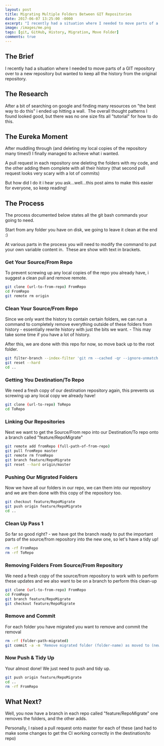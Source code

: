 ```yaml
---
layout: post
title: Migrating Multiple Folders Between GIT Repositories
date: 2017-06-07 13:25:00 -0000
excerpt: "I recently had a situation where I needed to move parts of a GIT repository over to a new repository but wanted to keep all the history from the original repository."
image: /images/me.png
tags: [git, GitHub, History, Migration, Move Folder]
comments: true
---
```


## The Brief

I recently had a situation where I needed to move parts of a GIT repository over to a new repository but wanted to keep all the history from the original repository.

## The Research

After a bit of searching on google and finding many resources on "the best way to do this" i ended up hitting a wall.  The overall thought patterns I found looked good, but there was no one size fits all "tutorial" for how to do this.

## The Eureka Moment

After muddling through (and deleting my local copies of the repository many times!) I finally managed to achieve what i wanted.

A pull request in each repository one deleting the folders with my code, and the other adding them complete with all their history (that second pull request looks very scary with a lot of commits)

But how did I do it i hear you ask...well...this post aims to make this easier for everyone, so keep reading!

## The Process

The process documented below states all the git bash commands your going to need.

Start from any folder you have on disk, we going to leave it clean at the end :)

At various parts in the process you will need to modify the command to put your own variable content in.  These are show with text in brackets.

### Get Your Source/From Repo

To prevent screwing up any local copies of the repo you already have, i suggest a clean pull and remove remote.

~~~ bash
git clone (url-to-from-repo) FromRepo
cd FromRepo
git remote rm origin
~~~

### Clean Your Source/From Repo

Since we only want the history to contain certain folders, we can run a command to completely remove everything outside of these folders from history - essentially rewrite history with just the bits we want. - This may take some time if you have a lot of history.

After this, we are done with this repo for now, so move back up to the root folder.

~~~ bash
git filter-branch --index-filter 'git rm --cached -qr --ignore-unmatch -- . && git reset -q $GIT_COMMIT -- (folder-paths-space-seperated)' --prune-empty -- --all
git reset --hard
cd ..
~~~

### Getting You Destination/To Repo

We need a fresh copy of our destination repository again, this prevents us screwing up any local copy we already have!

~~~ bash
git clone (url-to-repo) ToRepo
cd ToRepo
~~~

### Linking Our Repositories

Next we want to get the Source/From repo into our Destination/To repo onto a branch called "feature/RepoMigrate"

~~~ bash
git remote add fromRepo (full-path-of-from-repo)
git pull fromRepo master
git remote rm fromRepo
git branch feature/RepoMigrate
git reset --hard origin/master
~~~

### Pushing Our Migrated Folders

Now we have all our folders in our repo, we can them into our repository and we are then done with this copy of the repository too.

~~~ bash
git checkout feature/RepoMigrate
git push origin feature/RepoMigrate
cd ..
~~~

### Clean Up Pass 1

So far so good right? - we have got the branch ready to put the important parts of the source/from repository into the new one, so let's have a tidy up!

~~~ bash
rm -rf FromRepo
rm -rf ToRepo
~~~

### Removing Folders From Source/From Repository

We need a fresh copy of the source/from repository to work with to perform these updates and we also want to be on a branch to perform this clean-up

~~~ bash
git clone (url-to-from-repo) FromRepo
cd FromRepo
git branch feature/RepoMigrate
git checkout feature/RepoMigrate
~~~

### Remove and Commit

For each folder you have migrated you want to remove and commit the removal

~~~ bash
rm -rf (folder-path-migrated)
git commit -a -m 'Remove migrated folder (folder-name) as moved to (new-repo)'
~~~

### Now Push & Tidy Up

Your almost done! We just need to push and tidy up.

~~~ bash
git push origin feature/RepoMigrate
cd ..
rm -rf FromRepo
~~~

## What Next?

Well, you now have a branch in each repo called "feature/RepoMigrate" one removes the folders, and the other adds.

Personally, I raised a pull request onto master for each of these (and had to make some changes to get the CI working correctly in the destination/to repo)